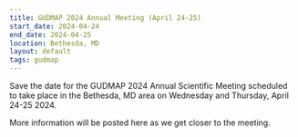 ```yaml
---
title: GUDMAP 2024 Annual Meeting (April 24-25)
start_date: 2024-04-24
end_date: 2024-04-25
location: Bethesda, MD
layout: default
tags: gudmap
---
```


Save the date for the GUDMAP 2024 Annual Scientific Meeting scheduled to take place in the Bethesda, MD area on Wednesday and Thursday, April 24-25 2024.

More information will be posted here as we get closer to the meeting.
